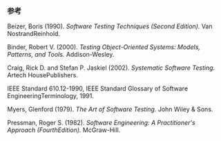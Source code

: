 ### 参考

Beizer, Boris (1990). *Software Testing Techniques (Second Edition).* Van NostrandReinhold.

Binder, Robert V. (2000). *Testing Object-Oriented Systems: Models, Patterns, and Tools.* Addison-Wesley.

Craig, Rick D. and Stefan P. Jaskiel (2002). *Systematic Software Testing.* Artech HousePublishers.

IEEE Standard 610.12-1990, IEEE Standard Glossary of Software EngineeringTerminology, 1991.

Myers, Glenford (1979). *The Art of Software Testing.* John Wiley & Sons.

Pressman, Roger S. (1982). *Software Engineering: A Practitioner's Approach (FourthEdition).* McGraw-Hill.